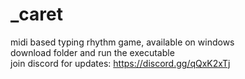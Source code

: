 # _caret
midi based typing rhythm game, available on windows  
download folder and run the executable  
join discord for updates: https://discord.gg/qQxK2xTj
